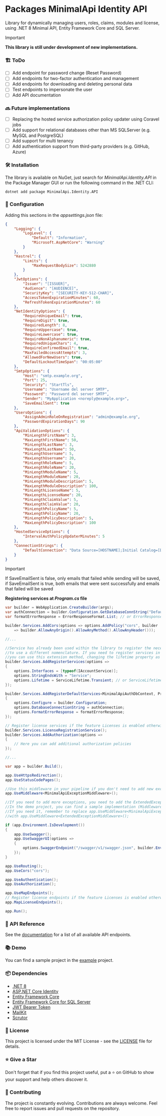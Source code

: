 ﻿# Packages MinimalApi Identity API

Library for dynamically managing users, roles, claims, modules and license, using .NET 8 Minimal API, Entity Framework Core and SQL Server.

> [!IMPORTANT]
> **This library is still under development of new implementations.**

### 🏗️ ToDo

- [ ] Add endpoint for password change (Reset Password)
- [ ] Add endpoints for two-factor authentication and management
- [ ] Add endpoints for downloading and deleting personal data
- [ ] Test endpoints to impersonate the user
- [ ] Add API documentation

### 🔜 Future implementations

- [ ] Replacing the hosted service authorization policy updater using Coravel jobs
- [ ] Add support for relational databases other than MS SQLServer (e.g. MySQL and PostgreSQL)
- [ ] Add support for multi tenancy
- [ ] Add authentication support from third-party providers (e.g. GitHub, Azure)

### 🛠️ Installation

The library is available on NuGet, just search for _MinimalApi.Identity.API_ in the Package Manager GUI or run the following command in the .NET CLI:

```shell
dotnet add package MinimalApi.Identity.API
```

### 🚀 Configuration

Adding this sections in the _appsettings.json_ file:

```json
{
    "Logging": {
        "LogLevel": {
            "Default": "Information",
            "Microsoft.AspNetCore": "Warning"
        }
    },
    "Kestrel": {
        "Limits": {
            "MaxRequestBodySize": 5242880
        }
    },
    "JwtOptions": {
        "Issuer": "[ISSUER]",
        "Audience": "[AUDIENCE]",
        "SecurityKey": "[SECURITY-KEY-512-CHAR]",
        "AccessTokenExpirationMinutes": 60,
        "RefreshTokenExpirationMinutes": 60
    },
    "NetIdentityOptions": {
        "RequireUniqueEmail": true,
        "RequireDigit": true,
        "RequiredLength": 8,
        "RequireUppercase": true,
        "RequireLowercase": true,
        "RequireNonAlphanumeric": true,
        "RequiredUniqueChars": 4,
        "RequireConfirmedEmail": true,
        "MaxFailedAccessAttempts": 3,
        "AllowedForNewUsers": true,
        "DefaultLockoutTimeSpan": "00:05:00"
    },
    "SmtpOptions": {
        "Host": "smtp.example.org",
        "Port": 25,
        "Security": "StartTls",
        "Username": "Username del server SMTP",
        "Password": "Password del server SMTP",
        "Sender": "MyApplication <noreply@example.org>",
        "SaveEmailSent": true
    },
    "UsersOptions": {
        "AssignAdminRoleOnRegistration": "admin@example.org",
        "PasswordExpirationDays": 90
    },
    "ApiValidationOptions": {
        "MinLengthFirstName": 3,
        "MaxLengthFirstName": 50,
        "MinLengthLastName": 3,
        "MaxLengthLastName": 50,
        "MinLengthUsername": 5,
        "MaxLengthUsername": 20,
        "MinLengthRoleName": 5,
        "MaxLengthRoleName": 20,
        "MinLengthModuleName": 5,
        "MaxLengthModuleName": 20,
        "MinLengthModuleDescription": 5,
        "MaxLengthModuleDescription": 100,
        "MinLengthLicenseName": 5,
        "MaxLengthLicenseName": 20,
        "MinLengthClaimValue": 5,
        "MaxLengthClaimValue": 20,
        "MinLengthPolicyName": 5,
        "MaxLengthPolicyName": 20,
        "MinLengthPolicyDescription": 5,
        "MaxLengthPolicyDescription": 100
    },
    "HostedServiceOptions": {
        "IntervalAuthPolicyUpdaterMinutes": 5
    },
    "ConnectionStrings": {
        "DefaultConnection": "Data Source=[HOSTNAME];Initial Catalog=[DATABASE];User ID=[USERNAME];Password=[PASSWORD];Encrypt=False"
    }
}
```

> [!IMPORTANT]
> If SaveEmailSent is false, only emails that failed while sending will be saved, if SaveEmailSent is true, both emails that were sent successfully and emails that failed will be saved

**Registering services at _Program.cs_ file**

```csharp
var builder = WebApplication.CreateBuilder(args);
var authConnection = builder.Configuration.GetDatabaseConnString("DefaultConnection");
var formatErrorResponse = ErrorResponseFormat.List; // or ErrorResponseFormat.Default

builder.Services.AddCors(options => options.AddPolicy("cors", builder
    => builder.AllowAnyOrigin().AllowAnyMethod().AllowAnyHeader()));

//...

//Service has already been used within the library to register the necessary services, it is recommended
//to use a different nomenclature. If you need to register services in the dependency injection container,
//you can use this extension method, changing the lifetime property as needed.
builder.Services.AddRegisterServices(options =>
{
    options.Interfaces = [typeof(IAccountService)];
    options.StringEndsWith = "Service";
    options.Lifetime = ServiceLifetime.Transient; // or ServiceLifetime.Scoped, ServiceLifetime.Singleton
});

builder.Services.AddRegisterDefaultServices<MinimalApiAuthDbContext, Program>(options =>
{
    options.Configure = builder.Configuration;
    options.DatabaseConnectionString = authConnection;
    options.FormatErrorResponse = formatErrorResponse;
});

// Register license services if the feature Licenses is enabled otherwise comment or remove the line below
builder.Services.LicenseRegistrationService();
builder.Services.AddAuthorization(options =>
{
    // Here you can add additional authorization policies
});

//...

var app = builder.Build();

app.UseHttpsRedirection();
app.UseStatusCodePages();

//Use this middleware in your pipeline if you don't need to add new exceptions.
app.UseMiddleware<MinimalApiExceptionMiddleware>();

//If you need to add more exceptions, you need to add the ExtendedExceptionMiddleware middleware to your pipeline.
//In the demo project, you can find a sample implementation (Middleware folder) to use to add the exceptions you need.
//If you need it, remember to replace app.UseMiddleware<MinimalApiExceptionMiddleware>();
//with app.UseMiddleware<ExtendedExceptionMiddleware>();

if (app.Environment.IsDevelopment())
{
    app.UseSwagger();
    app.UseSwaggerUI(options =>
    {
        options.SwaggerEndpoint("/swagger/v1/swagger.json", builder.Environment.ApplicationName);
    });
}

app.UseRouting();
app.UseCors("cors");

app.UseAuthentication();
app.UseAuthorization();

app.UseMapEndpoints();
// Register license endpoints if the feature Licenses is enabled otherwise comment or remove the line below
app.MapLicenseEndpoints();

app.Run();
```

### 📡 API Reference

See the [documentation](https://github.com/AngeloDotNet/Packages.MinimalApi.Identity/tree/main/docs) for a list of all available API endpoints.

### 📚 Demo

You can find a sample project in the [example](https://github.com/AngeloDotNet/Packages.MinimalApi.Identity/tree/main/IdentityManager.API) project.

### 📦 Dependencies

- [.NET 8](https://dotnet.microsoft.com/it-it/download/dotnet/8.0)
- [ASP.NET Core Identity](https://www.nuget.org/packages/Microsoft.AspNetCore.Identity.EntityFrameworkCore)
- [Entity Framework Core](https://www.nuget.org/packages/Microsoft.EntityFrameworkCore)
- [Entity Framework Core for SQL Server](https://www.nuget.org/packages/Microsoft.EntityFrameworkCore.SqlServer)
- [JWT Bearer Token](https://www.nuget.org/packages/Microsoft.AspNetCore.Authentication.JwtBearer)
- [MailKit](https://www.nuget.org/packages/MailKit)
- [Scrutor](https://www.nuget.org/packages/Scrutor)

### 📝 License

This project is licensed under the MIT License - see the [LICENSE](LICENSE) file for details.

### ⭐ Give a Star

Don't forget that if you find this project useful, put a ⭐ on GitHub to show your support and help others discover it.

### 🤝 Contributing

The project is constantly evolving. Contributions are always welcome. Feel free to report issues and pull requests on the repository.